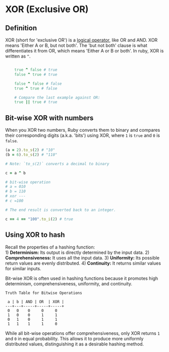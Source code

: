 # XOR (Exclusive OR)

## Definition

XOR (short for 'exclusive OR') is a [logical operator][log-op], like OR and AND.
XOR means 'Either A or B, but not both'. The 'but not both' clause is what
differentiates it from OR, which means 'Either A or B or both'. In ruby, XOR is
written as `^`.

```ruby

	true ^ false # true
	false ^ true # true

	false ^ false # false
	true ^ true # false

	# Compare the last example against OR: 
	true || true # true

```

## Bit-wise XOR with numbers

When you XOR two numbers, Ruby converts them to binary and compares their
corresponding digits (a.k.a. 'bits') using XOR, where `1` is `true` and `0` is
`false`.

```ruby
(a = 2).to_s(2) # "10"
(b = 6).to_s(2) # "110"

# Note: `to_s(2)` converts a decimal to binary

c = a ^ b

# bit-wise operation
# a = 010
# b = 110
# xor ---
# c =100

# The end result is converted back to an integer.

c == 4 == "100".to_i(2) # true
```

## Using XOR to hash

Recall the properties of a hashing function:  
	1) **Determinism:** Its output is directly determined by the input data.
	2) **Comprehensiveness:** It uses all the input data.
	3) **Uniformity:** Its possible return values are evenly distributed.
	4) **Continuity:** It returns similar values for similar inputs.

Bit-wise XOR is often used in hashing functions because it promotes high
determinism, comprehensiveness, uniformity, and continuity.

```
Truth Table for Bitwise Operations

 a | b | AND | OR  | XOR |
---+---+-----+-----+-----+
 0   0    0     0     0   
 1   0    0     1     1   
 0   1    0     1     1   
 1   1    1     1     0   
``` 

While all bit-wise operations offer comprehensiveness, only
XOR returns `1` and `0` in equal probability. This allows it to produce more
uniformly distributed values, distinguishing it as a desirable hashing method.

[truth-tables]: http://lampiweb.com/help/freebasic/TblTruth.html
[log-op]: https://en.wikipedia.org/wiki/Logical_connective